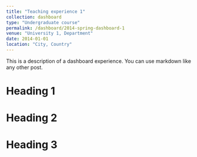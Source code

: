```yaml
---
title: "Teaching experience 1"
collection: dashboard
type: "Undergraduate course"
permalink: /dashboard/2014-spring-dashboard-1
venue: "University 1, Department"
date: 2014-01-01
location: "City, Country"
---
```


This is a description of a dashboard experience. You can use markdown like any other post.

Heading 1
======

Heading 2
======

Heading 3
======
